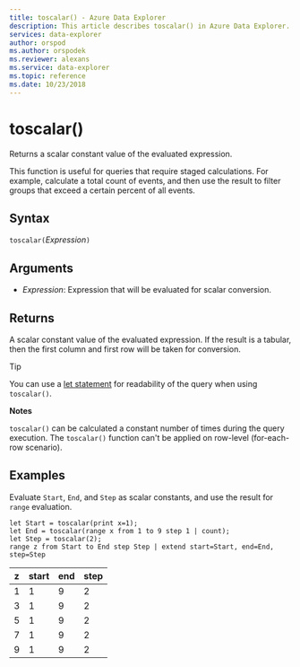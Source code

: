 ```yaml
---
title: toscalar() - Azure Data Explorer
description: This article describes toscalar() in Azure Data Explorer.
services: data-explorer
author: orspod
ms.author: orspodek
ms.reviewer: alexans
ms.service: data-explorer
ms.topic: reference
ms.date: 10/23/2018
---
```

# toscalar()

Returns a scalar constant value of the evaluated expression. 

This function is useful for queries that require staged calculations. For example, 
calculate a total count of events, and then use the result to filter groups
that exceed a certain percent of all events.

## Syntax

`toscalar(`*Expression*`)`

## Arguments

* *Expression*: Expression that will be evaluated for scalar conversion.

## Returns

A scalar constant value of the evaluated expression.
If the result is a tabular, then the first column and first row will be taken for conversion.

> [!TIP]
> You can use a [let statement](letstatement.md) for readability of the query when using `toscalar()`.

**Notes**

`toscalar()` can be calculated a constant number of times during the query execution.
The `toscalar()` function can't be applied on row-level (for-each-row scenario).

## Examples

Evaluate `Start`, `End`, and `Step` as scalar constants, and use the result for `range` evaluation.

```kusto
let Start = toscalar(print x=1);
let End = toscalar(range x from 1 to 9 step 1 | count);
let Step = toscalar(2);
range z from Start to End step Step | extend start=Start, end=End, step=Step
```

|z|start|end|step|
|---|---|---|---|
|1|1|9|2|
|3|1|9|2|
|5|1|9|2|
|7|1|9|2|
|9|1|9|2|
